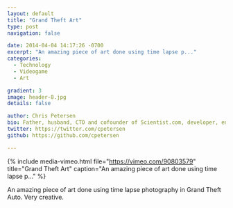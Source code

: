```yaml
---
layout: default
title: "Grand Theft Art"
type: post
navigation: false

date: 2014-04-04 14:17:26 -0700
excerpt: "An amazing piece of art done using time lapse p..."
categories:
  - Technology
  - Videogame
  - Art

gradient: 3
image: header-8.jpg
details: false

author: Chris Petersen
bio: Father, husband, CTO and cofounder of Scientist.com, developer, entrepreneur and technologist.
twitter: https://twitter.com/cpetersen
github: https://github.com/cpetersen

---
```


{% include media-vimeo.html file="https://vimeo.com/90803579" title="Grand Theft Art" caption="An amazing piece of art done using time lapse p..." %}

An amazing piece of art done using time lapse photography in Grand Theft Auto. Very creative.
